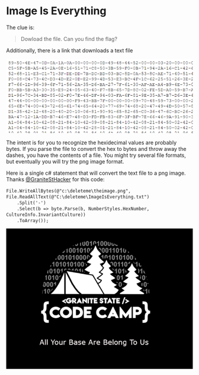 # Image Is Everything

The clue is:

> Dowload the file. Can you find the flag?

Additionally, there is a link that downloads a text file

![Image is everything](./media/imageiseverything.png)

The intent is for you to recognize the hexidecimal values are probably bytes. If you parse the file to convert the hex to bytes and throw away the dashes, you have the contents of a file. You might try several file formats, but eventually you will try the png image format.

Here is a single c# statement that will convert the text file to a png image. Thanks [@GraniteStHacker](https://twitter.com/GraniteStHacker) for this code:

````
File.WriteAllBytes(@"c:\deleteme\theimage.png", File.ReadAllText(@"C:\deleteme\ImageIsEverything.txt")
	.Split('-')
	.Select(b => byte.Parse(b, NumberStyles.HexNumber, CultureInfo.InvariantCulture))
	.ToArray());
````

![flag](./media/theimage.png)